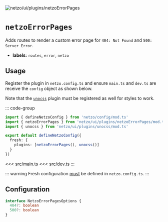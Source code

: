 <img src="https://raw.githubusercontent.com/netzo/netzo/main/assets/plugins/netzoErrorPages.svg" alt="netzo/ui/plugins/netzoErrorPages" class="mb-5 w-75px">

# `netzoErrorPages`

Adds routes to render a custom error page for `404: Not Found` and `500: Server Error`.

- **labels:** `routes`, `error`, `netzo`

## Usage

Register the plugin in `netzo.config.ts` and ensure `main.ts` and `dev.ts` are receive the `config` object as shown below.

Note that the [`unocss`](/docs/netzo/ui/plugins/unocss) plugin must be registered as well for styles to work.

::: code-group
```ts [netzo.config.ts]
import { defineNetzoConfig } from 'netzo/config/mod.ts'
import { netzoErrorPages } from 'netzo/ui/plugins/netzoErrorPages/mod.ts'
import { unocss } from 'netzo/ui/plugins/unocss/mod.ts'

export default defineNetzoConfig({
  fresh: {
    plugins: [netzoErrorPages(), unocss()]
  }
})
```
<<< src/main.ts
<<< src/dev.ts
:::

::: warning Fresh configuration [must](https://fresh.deno.dev/docs/concepts/ahead-of-time-builds#migrating-existing-projects-with-plugins) be defined in `netzo.config.ts`.
:::

## Configuration

```ts
interface NetzoErrorPagesOptions {
  404?: boolean
  500?: boolean
}
```
